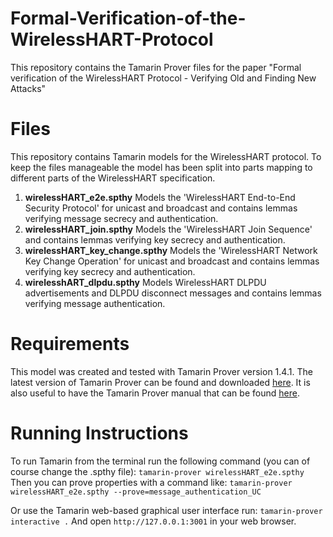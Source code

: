 # Formal-Verification-of-the-WirelessHART-Protocol
This repository contains the Tamarin Prover files for the paper "Formal verification of the WirelessHART Protocol - Verifying Old and Finding New Attacks"

# Files
This repository contains Tamarin models for the WirelessHART protocol.
To keep the files manageable the model has been split into parts mapping to different parts of the WirelessHART specification.

1. **wirelessHART\_e2e.spthy** Models the 'WirelessHART End-to-End Security Protocol' for unicast and broadcast and contains lemmas verifying message secrecy and authentication.
2. **wirelessHART\_join.spthy** Models the 'WirelessHART Join Sequence' and contains lemmas verifying key secrecy and authentication.
3. **wirelessHART\_key\_change.spthy** Models the 'WirelessHART Network Key Change Operation' for unicast and broadcast and contains lemmas verifying key secrecy and authentication.
4. **wirelesshART\_dlpdu.spthy** Models WirelessHART DLPDU advertisements and DLPDU disconnect messages and contains lemmas verifying message authentication.

# Requirements
This model was created and tested with Tamarin Prover version 1.4.1. 
The latest version of Tamarin Prover can be found and downloaded [here](https://tamarin-prover.github.io/manual/book/002\_installation.html).
It is also useful to have the Tamarin Prover manual that can be found [here](https://tamarin-prover.github.io/manual/index.html).

# Running Instructions

To run Tamarin from the terminal run the following command (you can of course change the .spthy file):
`tamarin-prover wirelessHART_e2e.spthy`
Then you can prove properties with a command like:
`tamarin-prover wirelessHART_e2e.spthy --prove=message_authentication_UC`

Or use the Tamarin web-based graphical user interface run:
`tamarin-prover interactive .`
And open `http://127.0.0.1:3001` in your web browser.
